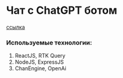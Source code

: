 #  Чат с ChatGPT ботом

[ссылка](https://aleksandrdronov.github.io/chat-app/)

### Используемые технологии:
1. ReactJS, RTK Query
2. NodeJS, ExpressJS
3. ChanEngine, OpenAi
